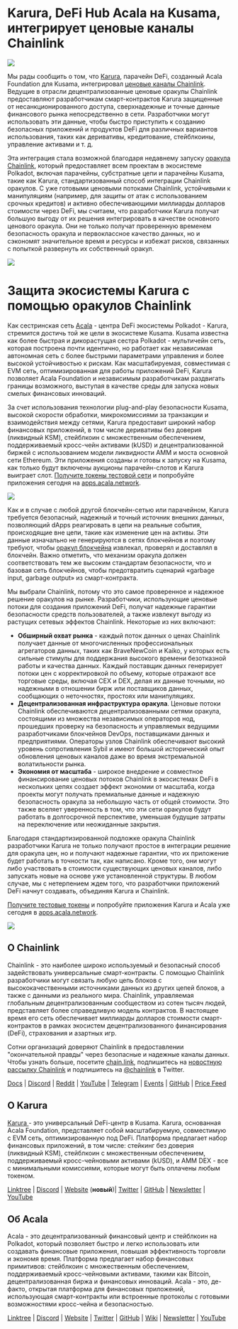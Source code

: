 # Karura, DeFi Hub Acala на Kusama, интегрирует ценовые каналы Chainlink

![](https://miro.medium.com/max/3200/0*dLjToIk5T5F_dSSc)

Мы рады сообщить о том, что [Karura](https://acala.network/karura), парачейн DeFi, созданный Acala Foundation для Kusama, интегрировал [ценовые каналы Chainlink](https://data.chain.link/). Ведущие в отрасли децентрализованные ценовые оракулы Chainlink предоставляют разработчикам смарт-контрактов Karura защищенные от несанкционированного доступа, сверхнадежные и точные данные финансового рынка непосредственно в сети. Разработчики могут использовать эти данные, чтобы быстро приступить к созданию безопасных приложений и продуктов DeFi для различных вариантов использования, таких как деривативы, кредитование, стейблкоины, управление активами и т. д.

Эта интеграция стала возможной благодаря недавнему запуску [оракула Chainlink](https://polkadot.network/chainlink-makes-oracle-pallet-available-to-all-substrate-polkadot-and-kusama-chains-2/), который предоставляет всем проектам в экосистеме Polkadot, включая парачейны, субстратные цепи и парачейны Kusama, такие как Karura, стандартизованный способ интеграции Chainlink оракулов. С уже готовыми ценовыми потоками Chainlink, устойчивыми к манипуляциям (например, для защиты от атак с использованием срочных кредитов) и активно обеспечивающими миллиарды долларов стоимости через DeFi, мы считаем, что разработчики Karura получат большую выгоду от их решения интегрировать в качестве основного ценового оракула. Они не только получат проверенную временем безопасность оракула и первоклассное качество данных, но и сэкономят значительное время и ресурсы и избежат рисков, связанных с попыткой развернуть их собственный оракул.

![](https://miro.medium.com/max/3200/0*ePOoL-jngB4LHFHH)

# Защита экосистемы Karura с помощью оракулов Chainlink

Как сестринская сеть [Acala](https://acala.network/) - центра DeFi экосистемы Polkadot - Karura, стремится достичь той же цели в экосистеме Kusama. Kusama известна как более быстрая и дикорастущая сестра Polkadot - мультичейн сеть, которая построена почти идентично, но работает как независимая автономная сеть с более быстрыми параметрами управления и более высокой устойчивостью к рискам. Как масштабируемая, совместимая с EVM сеть, оптимизированная для работы приложений DeFi, Karura позволяет Acala Foundation и независимым разработчикам раздвигать границы возможного, выступая в качестве среды для запуска новых смелых финансовых инноваций.

За счет использования технологии plug-and-play безопасности Kusama, высокой скорости обработки, микрокомиссиями за транзакции и взаимодействия между сетями, Karura предоставит широкий набор финансовых приложений, в том числе деривативы без доверия (ликвидный KSM), стейблкоин с множественным обеспечением, поддерживаемый кросс-чейн активами (kUSD) и децентрализованной биржей с использованием модели ликвидности AMM и моста основной сети Ethereum. Эти приложения созданы и готовы к запуску на Kusama, как только будут включены аукционы парачейн-слотов и Karura выиграет слот. [Получите токены тестовой сети](https://wiki.acala.network/learn/get-started) и попробуйте приложения сегодня на [apps.acala.network](http://apps.acala.network).

![](https://miro.medium.com/max/4432/1*B8O-auSn_w1l5IgGSwhZRg.png)

Как и в случае с любой другой блокчейн-сетью или парачейном, Karura требуется безопасный, надежный и точный источник внешних данных, позволяющий dApps реагировать в цепи на реальные события, происходящие вне цепи, такие как изменение цен на активы. Эти данные изначально не генерируются в сетях блокчейнов и поэтому требуют, чтобы [оракул блокчейна](https://blog.chain.link/what-is-the-blockchain-oracle-problem/) извлекал, проверял и доставлял в блокчейн. Важно отметить, что механизм оракула должен соответствовать тем же высоким стандартам безопасности, что и базовая сеть блокчейнов, чтобы предотвратить сценарий «garbage input, garbage output» из смарт-контракта.

Мы выбрали Chainlink, потому что это самое проверенное и надежное решение оракулов на рынке. Разработчики, использующие ценовые потоки для создания приложений DeFi, получат надежные гарантии безопасности средств пользователей, а также извлекут выгоду из растущих сетевых эффектов Chainlink. Некоторые из них включают:

- **Обширный охват рынка** - каждый поток данных о ценах Chainlink получает данные от многочисленных профессиональных агрегаторов данных, таких как BraveNewCoin и Kaiko, у которых есть сильные стимулы для поддержания высокого времени безотказной работы и качества данных. Каждый поставщик данных генерирует потоки цен с корректировкой по объему, которые отражают все торговые среды, включая CEX и DEX, делая их данные точными, но надежными в отношении бирж или поставщиков данных, сообщающих о неточностях, простоях или манипуляциях.
- **Децентрализованная инфраструктура оракула**. Ценовые потоки Chainlink обеспечиваются децентрализованными сетями оракула, состоящими из множества независимых операторов нод, прошедших проверку на безопасность и управляемых ведущими разработчиками блокчейнов DevOps, поставщиками данных и предприятиями. Операторы узлов Chainlink обеспечивают высокий уровень сопротивления Sybil и имеют большой исторический опыт обновления ценовых каналов даже во время экстремальной волатильности рынка.
- **Экономия от масштаба** - широкое внедрение и совместное финансирование ценовых потоков Chainlink в экосистемах DeFi в нескольких цепях создает эффект экономии от масштаба, когда проекты могут получать премиальные данные и надежную безопасность оракула за небольшую часть от общей стоимости. Это также вселяет уверенность в том, что эти сети оракулов будут работать в долгосрочной перспективе, уменьшая будущие затраты на переключение или неожиданные закрытия.

Благодаря стандартизированной подложке оракула Chainlink разработчики Karura не только получают простое в интеграции решение для оракула цен, но и получают надежные гарантии, что их приложение будет работать в точности так, как написано. Кроме того, они могут либо участвовать в стоимости существующих ценовых каналов, либо запускать новые на основе уже установленной структуры. В любом случае, мы с нетерпением ждем того, что разработчики приложений DeFi начнут создавать, объединяя Karura и Chainlink.

[Получите тестовые токены](https://wiki.acala.network/learn/get-started) и попробуйте приложения Karura и Acala уже сегодня в [apps.acala.network](http://apps.acala.network).

![](https://miro.medium.com/max/2402/1\*wnveYi3ZaxxGNedEB87ZsQ.png)

## **О Chainlink**

Chainlink - это наиболее широко используемый и безопасный способ задействовать универсальные смарт-контракты. С помощью Chainlink разработчики могут связать любую цепь блоков с высококачественными источниками данных из других цепей блоков, а также с данными из реального мира. Chainlink, управляемая глобальным децентрализованным сообществом из сотен тысяч людей, представляет более справедливую модель контрактов. В настоящее время его сеть обеспечивает миллиарды долларов стоимости смарт-контрактов в рамках экосистем децентрализованного финансирования (DeFi), страхования и азартных игр.

Сотни организаций доверяют Chainlink в предоставлении "окончательной правды" через безопасные и надежные каналы данных. Чтобы узнать больше, посетите [chain.link](https://chain.link/), подпишитесь на [новостную рассылку Chainlink](https://chn.lk/newsletter) и подпишитесь на [@chainlink](http://www.twitter.com/chainlink) в Twitter.

[Docs](https://docs.chain.link/docs/getting-started) | [](https://www.reddit.com/r/Chainlink/) [Discord](https://discordapp.com/invite/aSK4zew) | [Reddit](https://www.reddit.com/r/Chainlink/) | [YouTube](https://www.youtube.com/channel/UCnjkrlqaWEBSnKZQ71gdyFA) | [Telegram](https://t.me/chainlinkofficial) | [Events](https://blog.chain.link/tag/events/) | [GitHub](https://github.com/smartcontractkit/chainlink) | [Price Feed](https://feeds.chain.link/)

## О Karura

[ Karura ](http://acala.network/karura) - это универсальный DeFi-центр в Kusama. Karura, основанная Acala Foundation, представляет собой масштабируемую, совместимую с EVM сеть, оптимизированную под DeFi. Платформа предлагает набор финансовых приложений, в том числе: стейкинг без доверия (ликвидный KSM), стейблкоин с множественным обеспечением, поддерживаемый кросс-чейновыми активами (kUSD), и AMM DEX - все с минимальными комиссиями, которые могут быть оплачены любым токеном.

[Linktree](http://linktr.ee/karuranetwork) | [Discord](https://discord.gg/vdbFVCH) | [Website](http://acala.network/karura) (**новый**)| [Twitter](https://twitter.com/KaruraNetwork) | [GitHub](https://github.com/AcalaNetwork/Acala) | [Newsletter](https://share.hsforms.com/1X9RxkXk-R62I0VNbATaDXw4h8qc) | [YouTube](http://youtube.com/c/acalanetwork)

## Об Acala

Acala - это децентрализованный финансовый центр и стейблкоин на Polkadot, который позволяет быстро и легко использовать или создавать финансовые приложения, повышая эффективность торговли и экономя время. Платформа предлагает набор финансовых примитивов: стейблкоин с множественным обеспечением, поддерживаемый кросс-чейновыми активами, такими как Bitcoin, децентрализованная биржа и финансовых инноваций. Acala - это, де-факто, открытая платформа для финансовых приложений, использующая смарт-контракты или встроенные протоколы с готовыми возможностями кросс-чейна и безопасностью.

[Linktree](https://linktr.ee/acalanetwork) | [Discord](https://discord.gg/vdbFVCH) | [Website](https://acala.network/) | [Twitter](https://twitter.com/AcalaNetwork) | [GitHub](https://github.com/AcalaNetwork/Acala) | [Wiki](https://github.com/AcalaNetwork/Acala/wiki) | [Newsletter](https://share.hsforms.com/1X9RxkXk-R62I0VNbATaDXw4h8qc) | [YouTube](http://youtube.com/c/acalanetwork)
